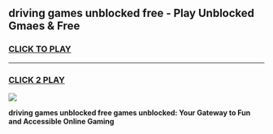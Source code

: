 
## driving games unblocked free - Play Unblocked Gmaes & Free
<h3>
<a href="https://news.freeplayer.one?title=driving_games_unblocked_free&ref=23F">CLICK TO PLAY</a></h3>
<hr>

<h3>
<a href="https://news.freeplayer.one?title=driving_games_unblocked_free&ref=23F">CLICK 2 PLAY</a>
  
</h3>

<a href="https://news.freeplayer.one?title=driving_games_unblocked_free&ref=23F/"><img src="https://clearcache.store/games.png"></a>


**driving games unblocked free games unblocked: Your Gateway to Fun and Accessible Online Gaming**
